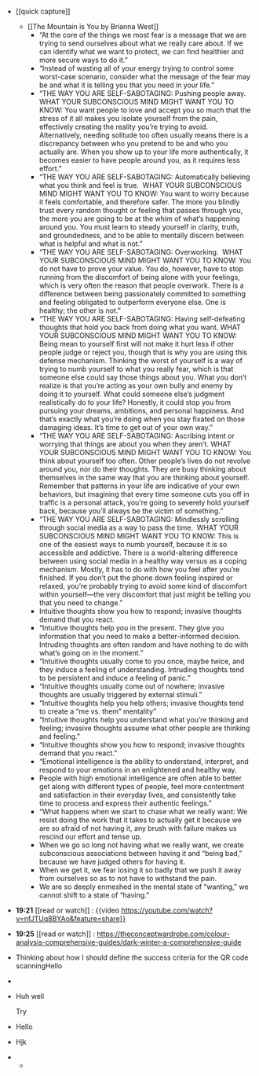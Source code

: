 - [[quick capture]]
	- [[The Mountain is You by Brianna West]]
		- “At the core of the things we most fear is a message that we are trying to send ourselves about what we really care about. If we can identify what we want to protect, we can find healthier and more secure ways to do it.”
		- “Instead of wasting all of your energy trying to control some worst-case scenario, consider what the message of the fear may be and what it is telling you that you need in your life.”
		- “THE WAY YOU ARE SELF-SABOTAGING: Pushing people away.
		  WHAT YOUR SUBCONSCIOUS MIND MIGHT WANT YOU TO
		  KNOW: You want people to love and accept you so much that the stress of it all makes you isolate yourself from the pain, effectively creating the reality you’re trying to avoid. Alternatively, needing solitude too often usually means there is a discrepancy between who you pretend to be and who you actually are. When you show up to your life more authentically, it becomes easier to have people around you, as it requires less effort.”
		- “THE WAY YOU ARE SELF-SABOTAGING: Automatically believing what you think and feel is true. 
		  WHAT YOUR SUBCONSCIOUS MIND MIGHT WANT YOU TO
		  KNOW: You want to worry because it feels comfortable, and therefore safer. The more you blindly trust every random thought or feeling that passes through you, the more you are going to be at the whim of what’s happening around you. You must learn to steady yourself in clarity, truth, and groundedness, and to be able to mentally discern between what is helpful and what is not.”
		- “THE WAY YOU ARE SELF-SABOTAGING: Overworking. 
		  WHAT YOUR SUBCONSCIOUS MIND MIGHT WANT YOU TO
		  KNOW: You do not have to prove your value. You do, however, have to stop running from the discomfort of being alone with your feelings, which is very often the reason that people overwork. There is a difference between being passionately committed to something and feeling obligated to outperform everyone else. One is healthy; the other is not.”
		- “THE WAY YOU ARE SELF-SABOTAGING: Having self-defeating thoughts that hold you back from doing what you want.
		  WHAT YOUR SUBCONSCIOUS MIND MIGHT WANT YOU TO
		  KNOW: Being mean to yourself first will not make it hurt less if other people judge or reject you, though that is why you are using this defense mechanism. Thinking the worst of yourself is a way of trying to numb yourself to what you really fear, which is that someone else could say those things about you. What you don’t realize is that you’re acting as your own bully and enemy by doing it to yourself. What could someone else’s judgment realistically do to your life? Honestly, it could stop you from pursuing your dreams, ambitions, and personal happiness. And that’s exactly what you’re doing when you stay fixated on those damaging ideas. It’s time to get out of your own way.”
		- “THE WAY YOU ARE SELF-SABOTAGING: Ascribing intent or worrying that things are about you when they aren’t.
		  WHAT YOUR SUBCONSCIOUS MIND MIGHT WANT YOU TO
		  KNOW: You think about yourself too often. Other people’s lives do not revolve around you, nor do their thoughts. They are busy thinking about themselves in the same way that you are thinking about yourself. Remember that patterns in your life are indicative of your own behaviors, but imagining that every time someone cuts you off in traffic is a personal attack, you’re going to severely hold yourself back, because you’ll always be the victim of something.”
		- “THE WAY YOU ARE SELF-SABOTAGING: Mindlessly scrolling through social media as a way to pass the time. 
		  WHAT YOUR SUBCONSCIOUS MIND MIGHT WANT YOU
		  TO KNOW: This is one of the easiest ways to numb yourself, because it is so accessible and addictive. There is a world-altering difference between using social media in a healthy way versus as a coping mechanism. Mostly, it has to do with how you feel after you’re finished. If you don’t put the phone down feeling inspired or relaxed, you’re probably trying to avoid some kind of discomfort within yourself—the very discomfort that just might be telling you that you need to change.”
		- Intuitive thoughts show you how to respond; invasive thoughts demand that you react.
		- “Intuitive thoughts help you in the present. They give you information that you need to make a better-informed decision. Intruding thoughts are often random and have nothing to do with what’s going on in the moment.”
		- “Intuitive thoughts usually come to you once, maybe twice, and they induce a feeling of understanding. Intruding thoughts tend to be persistent and induce a feeling of panic.”
		- “Intuitive thoughts usually come out of nowhere; invasive thoughts are usually triggered by external stimuli.”
		- “Intuitive thoughts help you help others; invasive thoughts tend to create a “me vs. them” mentality”
		- “Intuitive thoughts help you understand what you’re thinking and feeling; invasive thoughts assume what other people are thinking and feeling.”
		- “Intuitive thoughts show you how to respond; invasive thoughts demand that you react.”
		- “Emotional intelligence is the ability to understand, interpret, and respond to your emotions in an enlightened and healthy way.
		- People with high emotional intelligence are often able to better get along with different types of people, feel more contentment and satisfaction in their everyday lives, and consistently take time to process and express their authentic feelings.”
		- “What happens when we start to chase what we really want: We resist doing the work that it takes to actually get it because we are so afraid of not having it, any brush with failure makes us rescind our effort and tense up.
		- When we go so long not having what we really want, we create subconscious associations between having it and “being bad,” because we have judged others for having it.
		- When we get it, we fear losing it so badly that we push it away from ourselves so as to not have to withstand the pain.
		- We are so deeply enmeshed in the mental state of “wanting,” we cannot shift to a state of “having.”
- **19:21** [[read or watch]] :  {{video https://youtube.com/watch?v=nfJTUq8BYAo&feature=share}}
- **19:25** [[read or watch]] :  https://theconceptwardrobe.com/colour-analysis-comprehensive-guides/dark-winter-a-comprehensive-guide
- Thinking about how I should define the success criteria for the QR code scanningHello
-
- Huh well
  
  Try
- Hello
- Hjk
-
	-